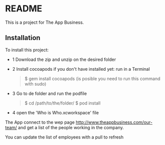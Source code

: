README
======

This is a project for The App Business.

Installation
------------

To install this project:


* 1 Download the zip and unzip on the desired folder

* 2 Install cocoapods if you don't have installed yet:
  run in a Terminal
    >$ gem install cocoapods (is posible you need to run this command with sudo)

* 3 Go to de folder and run the podfile
    >$ cd /path/to/the/folder/
    >$ pod install
  
* 4 open the 'Who is Who.xcworkspace' file


The App connect to the wep page http://www.theappbusiness.com/our-team/ and get a list of the people working in the company.


You can update the list of employees with a pull to refresh